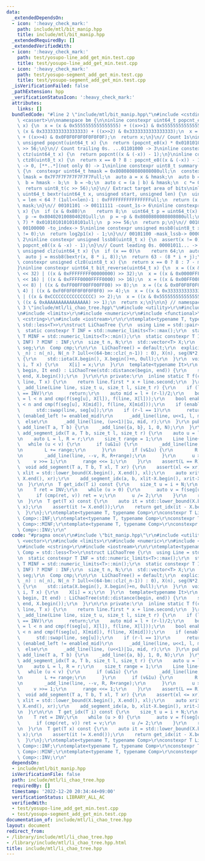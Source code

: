```yaml
---
data:
  _extendedDependsOn:
  - icon: ':heavy_check_mark:'
    path: include/mtl/bit_manip.hpp
    title: include/mtl/bit_manip.hpp
  _extendedRequiredBy: []
  _extendedVerifiedWith:
  - icon: ':heavy_check_mark:'
    path: test/yosupo-line_add_get_min.test.cpp
    title: test/yosupo-line_add_get_min.test.cpp
  - icon: ':heavy_check_mark:'
    path: test/yosupo-segment_add_get_min.test.cpp
    title: test/yosupo-segment_add_get_min.test.cpp
  _isVerificationFailed: false
  _pathExtension: hpp
  _verificationStatusIcon: ':heavy_check_mark:'
  attributes:
    links: []
  bundledCode: "#line 2 \"include/mtl/bit_manip.hpp\"\n#include <cstdint>\n#include\
    \ <cassert>\n\nnamespace bm {\n\ninline constexpr uint64_t popcnt_e8(uint64_t\
    \ x) {\n  x = (x & 0x5555555555555555) + ((x>>1) & 0x5555555555555555);\n  x =\
    \ (x & 0x3333333333333333) + ((x>>2) & 0x3333333333333333);\n  x = (x & 0x0F0F0F0F0F0F0F0F)\
    \ + ((x>>4) & 0x0F0F0F0F0F0F0F0F);\n  return x;\n}\n// Count 1s\ninline constexpr\
    \ unsigned popcnt(uint64_t x) {\n  return (popcnt_e8(x) * 0x0101010101010101)\
    \ >> 56;\n}\n// Count trailing 0s. ...01101000 -> 3\ninline constexpr unsigned\
    \ ctz(uint64_t x) {\n  return popcnt((x & (-x)) - 1);\n}\ninline constexpr unsigned\
    \ ctz8(uint8_t x) {\n  return x == 0 ? 8 : popcnt_e8((x & (-x)) - 1);\n}\n// [00..0](8bit)\
    \ -> 0, [**..*](not only 0) -> 1\ninline constexpr uint8_t summary(uint64_t x)\
    \ {\n  constexpr uint64_t hmask = 0x8080808080808080ull;\n  constexpr uint64_t\
    \ lmask = 0x7F7F7F7F7F7F7F7Full;\n  auto a = x & hmask;\n  auto b = x & lmask;\n\
    \  b = hmask - b;\n  b = ~b;\n  auto c = (a | b) & hmask;\n  c *= 0x0002040810204081ull;\n\
    \  return uint8_t(c >> 56);\n}\n// Extract target area of bits\ninline constexpr\
    \ uint64_t bextr(uint64_t x, unsigned start, unsigned len) {\n  uint64_t mask\
    \ = len < 64 ? (1ull<<len)-1 : 0xFFFFFFFFFFFFFFFFull;\n  return (x >> start) &\
    \ mask;\n}\n// 00101101 -> 00111111 -count_1s-> 6\ninline constexpr unsigned log2p1(uint8_t\
    \ x) {\n  if (x & 0x80)\n    return 8;\n  uint64_t p = uint64_t(x) * 0x0101010101010101ull;\n\
    \  p -= 0x8040201008040201ull;\n  p = ~p & 0x8080808080808080ull;\n  p = (p >>\
    \ 7) * 0x0101010101010101ull;\n  p >>= 56;\n  return p;\n}\n// 00101100 -mask_mssb->\
    \ 00100000 -to_index-> 5\ninline constexpr unsigned mssb8(uint8_t x) {\n  assert(x\
    \ != 0);\n  return log2p1(x) - 1;\n}\n// 00101100 -mask_lssb-> 00000100 -to_index->\
    \ 2\ninline constexpr unsigned lssb8(uint8_t x) {\n  assert(x != 0);\n  return\
    \ popcnt_e8((x & -x) - 1);\n}\n// Count leading 0s. 00001011... -> 4\ninline constexpr\
    \ unsigned clz(uint64_t x) {\n  if (x == 0)\n    return 64;\n  auto i = mssb8(summary(x));\n\
    \  auto j = mssb8(bextr(x, 8 * i, 8));\n  return 63 - (8 * i + j);\n}\ninline\
    \ constexpr unsigned clz8(uint8_t x) {\n  return x == 0 ? 8 : 7 - mssb8(x);\n\
    }\ninline constexpr uint64_t bit_reverse(uint64_t x) {\n  x = ((x & 0x00000000FFFFFFFF)\
    \ << 32) | ((x & 0xFFFFFFFF00000000) >> 32);\n  x = ((x & 0x0000FFFF0000FFFF)\
    \ << 16) | ((x & 0xFFFF0000FFFF0000) >> 16);\n  x = ((x & 0x00FF00FF00FF00FF)\
    \ << 8) | ((x & 0xFF00FF00FF00FF00) >> 8);\n  x = ((x & 0x0F0F0F0F0F0F0F0F) <<\
    \ 4) | ((x & 0xF0F0F0F0F0F0F0F0) >> 4);\n  x = ((x & 0x3333333333333333) << 2)\
    \ | ((x & 0xCCCCCCCCCCCCCCCC) >> 2);\n  x = ((x & 0x5555555555555555) << 1) |\
    \ ((x & 0xAAAAAAAAAAAAAAAA) >> 1);\n  return x;\n}\n\n} // namespace bm\n#line\
    \ 3 \"include/mtl/li_chao_tree.hpp\"\n#include <utility>\r\n#include <vector>\r\
    \n#include <limits>\r\n#include <numeric>\r\n#include <functional>\r\n#include\
    \ <cstring>\r\n#include <iostream>\r\n\r\ntemplate<typename T, typename Comp =\
    \ std::less<T>>\r\nstruct LiChaoTree {\r\n  using Line = std::pair<T, T>;\r\n\
    \  static constexpr T INF = std::numeric_limits<T>::max();\r\n  static constexpr\
    \ T MINF = std::numeric_limits<T>::min();\r\n  static constexpr T INV = Comp()(MINF,\
    \ INF) ? MINF : INF;\r\n  size_t n, N;\r\n  std::vector<T> X;\r\n  std::vector<Line>\
    \ seg;\r\n  Comp cmp;\r\n\r\n  LiChaoTree() = default;\r\n  explicit LiChaoTree(size_t\
    \ _n) : n(_n), N(_n ? 1ull<<(64-bm::clz(_n-1)) : 0), X(n), seg(N*2, {0, INV})\
    \ {\r\n    std::iota(X.begin(), X.begin()+n, 0ull);\r\n  }\r\n  void set_x(size_t\
    \ i, T x) {\r\n    X[i] = x;\r\n  }\r\n  template<typename It>\r\n  LiChaoTree(It\
    \ begin, It end) : LiChaoTree(std::distance(begin, end)) {\r\n    std::copy(begin,\
    \ end, X.begin());\r\n  }\r\n\r\n private:\r\n  inline static T f(const Line&\
    \ line, T x) {\r\n    return line.first * x + line.second;\r\n  }\r\n\r\n  void\
    \ _add_line(Line line, size_t u, size_t l, size_t r) {\r\n    if (line.second\
    \ == INV)\r\n      return;\r\n    auto mid = l + (r-l)/2;\r\n    bool enabled_left\
    \ = l < n and cmp(f(seg[u], X[l]), f(line, X[l]));\r\n    bool enabled_mid = mid\
    \ < n and cmp(f(seg[u], X[mid]), f(line, X[mid]));\r\n    if (enabled_mid)\r\n\
    \      std::swap(line, seg[u]);\r\n    if (r-l == 1)\r\n      return;\r\n    if\
    \ (enabled_left != enabled_mid)\r\n      _add_line(line, u<<1, l, mid);\r\n  \
    \  else\r\n      _add_line(line, (u<<1)|1u, mid, r);\r\n  }\r\n public:\r\n  void\
    \ add_line(T a, T b) {\r\n    _add_line({a, b}, 1, 0, N);\r\n  }\r\n\r\n  void\
    \ add_segment_idx(T a, T b, size_t l, size_t r) {\r\n    auto u = l+N, v = r+N;\r\
    \n    auto L = l, R = r;\r\n    size_t range = 1;\r\n    Line line{a,b};\r\n \
    \   while (u < v) {\r\n      if (u&1u) {\r\n        _add_line(line, u++, L, L+range);\r\
    \n        L += range;\r\n      }\r\n      if (v&1u) {\r\n        R -= range;\r\
    \n        _add_line(line, --v, R, R+range);\r\n      }\r\n      u >>= 1;\r\n \
    \     v >>= 1;\r\n      range <<= 1;\r\n    }\r\n    assert(L == R);\r\n  }\r\n\
    \  void add_segment(T a, T b, T xl, T xr) {\r\n    assert(xl <= xr);\r\n    auto\
    \ xlit = std::lower_bound(X.begin(), X.end(), xl);\r\n    auto xrit = std::lower_bound(xlit,\
    \ X.end(), xr);\r\n    add_segment_idx(a, b, xlit-X.begin(), xrit-X.begin());\r\
    \n  }\r\n\r\n  T get_idx(T i) const {\r\n    size_t u = i + N;\r\n    T x = X[i];\r\
    \n    T ret = INV;\r\n    while (u > 0) {\r\n      auto v = f(seg[u], x);\r\n\
    \      if (cmp(ret, v)) ret = v;\r\n      u /= 2;\r\n    }\r\n    return ret;\r\
    \n  }\r\n  T get(T x) const {\r\n    auto it = std::lower_bound(X.begin(), X.end(),\
    \ x);\r\n    assert(it != X.end());\r\n    return get_idx(it - X.begin());\r\n\
    \  }\r\n};\r\ntemplate<typename T, typename Comp>\r\nconstexpr T LiChaoTree<T,\
    \ Comp>::INF;\r\ntemplate<typename T, typename Comp>\r\nconstexpr T LiChaoTree<T,\
    \ Comp>::MINF;\r\ntemplate<typename T, typename Comp>\r\nconstexpr T LiChaoTree<T,\
    \ Comp>::INV;\r\n"
  code: "#pragma once\r\n#include \"bit_manip.hpp\"\r\n#include <utility>\r\n#include\
    \ <vector>\r\n#include <limits>\r\n#include <numeric>\r\n#include <functional>\r\
    \n#include <cstring>\r\n#include <iostream>\r\n\r\ntemplate<typename T, typename\
    \ Comp = std::less<T>>\r\nstruct LiChaoTree {\r\n  using Line = std::pair<T, T>;\r\
    \n  static constexpr T INF = std::numeric_limits<T>::max();\r\n  static constexpr\
    \ T MINF = std::numeric_limits<T>::min();\r\n  static constexpr T INV = Comp()(MINF,\
    \ INF) ? MINF : INF;\r\n  size_t n, N;\r\n  std::vector<T> X;\r\n  std::vector<Line>\
    \ seg;\r\n  Comp cmp;\r\n\r\n  LiChaoTree() = default;\r\n  explicit LiChaoTree(size_t\
    \ _n) : n(_n), N(_n ? 1ull<<(64-bm::clz(_n-1)) : 0), X(n), seg(N*2, {0, INV})\
    \ {\r\n    std::iota(X.begin(), X.begin()+n, 0ull);\r\n  }\r\n  void set_x(size_t\
    \ i, T x) {\r\n    X[i] = x;\r\n  }\r\n  template<typename It>\r\n  LiChaoTree(It\
    \ begin, It end) : LiChaoTree(std::distance(begin, end)) {\r\n    std::copy(begin,\
    \ end, X.begin());\r\n  }\r\n\r\n private:\r\n  inline static T f(const Line&\
    \ line, T x) {\r\n    return line.first * x + line.second;\r\n  }\r\n\r\n  void\
    \ _add_line(Line line, size_t u, size_t l, size_t r) {\r\n    if (line.second\
    \ == INV)\r\n      return;\r\n    auto mid = l + (r-l)/2;\r\n    bool enabled_left\
    \ = l < n and cmp(f(seg[u], X[l]), f(line, X[l]));\r\n    bool enabled_mid = mid\
    \ < n and cmp(f(seg[u], X[mid]), f(line, X[mid]));\r\n    if (enabled_mid)\r\n\
    \      std::swap(line, seg[u]);\r\n    if (r-l == 1)\r\n      return;\r\n    if\
    \ (enabled_left != enabled_mid)\r\n      _add_line(line, u<<1, l, mid);\r\n  \
    \  else\r\n      _add_line(line, (u<<1)|1u, mid, r);\r\n  }\r\n public:\r\n  void\
    \ add_line(T a, T b) {\r\n    _add_line({a, b}, 1, 0, N);\r\n  }\r\n\r\n  void\
    \ add_segment_idx(T a, T b, size_t l, size_t r) {\r\n    auto u = l+N, v = r+N;\r\
    \n    auto L = l, R = r;\r\n    size_t range = 1;\r\n    Line line{a,b};\r\n \
    \   while (u < v) {\r\n      if (u&1u) {\r\n        _add_line(line, u++, L, L+range);\r\
    \n        L += range;\r\n      }\r\n      if (v&1u) {\r\n        R -= range;\r\
    \n        _add_line(line, --v, R, R+range);\r\n      }\r\n      u >>= 1;\r\n \
    \     v >>= 1;\r\n      range <<= 1;\r\n    }\r\n    assert(L == R);\r\n  }\r\n\
    \  void add_segment(T a, T b, T xl, T xr) {\r\n    assert(xl <= xr);\r\n    auto\
    \ xlit = std::lower_bound(X.begin(), X.end(), xl);\r\n    auto xrit = std::lower_bound(xlit,\
    \ X.end(), xr);\r\n    add_segment_idx(a, b, xlit-X.begin(), xrit-X.begin());\r\
    \n  }\r\n\r\n  T get_idx(T i) const {\r\n    size_t u = i + N;\r\n    T x = X[i];\r\
    \n    T ret = INV;\r\n    while (u > 0) {\r\n      auto v = f(seg[u], x);\r\n\
    \      if (cmp(ret, v)) ret = v;\r\n      u /= 2;\r\n    }\r\n    return ret;\r\
    \n  }\r\n  T get(T x) const {\r\n    auto it = std::lower_bound(X.begin(), X.end(),\
    \ x);\r\n    assert(it != X.end());\r\n    return get_idx(it - X.begin());\r\n\
    \  }\r\n};\r\ntemplate<typename T, typename Comp>\r\nconstexpr T LiChaoTree<T,\
    \ Comp>::INF;\r\ntemplate<typename T, typename Comp>\r\nconstexpr T LiChaoTree<T,\
    \ Comp>::MINF;\r\ntemplate<typename T, typename Comp>\r\nconstexpr T LiChaoTree<T,\
    \ Comp>::INV;\r\n"
  dependsOn:
  - include/mtl/bit_manip.hpp
  isVerificationFile: false
  path: include/mtl/li_chao_tree.hpp
  requiredBy: []
  timestamp: '2022-12-20 20:34:44+09:00'
  verificationStatus: LIBRARY_ALL_AC
  verifiedWith:
  - test/yosupo-line_add_get_min.test.cpp
  - test/yosupo-segment_add_get_min.test.cpp
documentation_of: include/mtl/li_chao_tree.hpp
layout: document
redirect_from:
- /library/include/mtl/li_chao_tree.hpp
- /library/include/mtl/li_chao_tree.hpp.html
title: include/mtl/li_chao_tree.hpp
---
```

